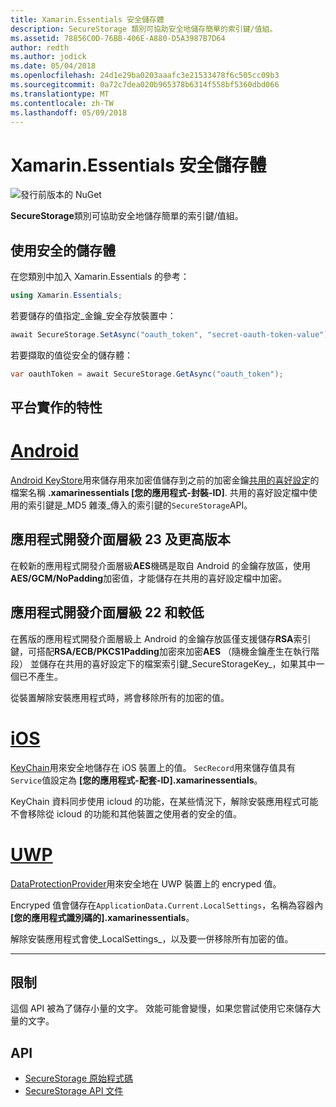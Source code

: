 ```yaml
---
title: Xamarin.Essentials 安全儲存體
description: SecureStorage 類別可協助安全地儲存簡單的索引鍵/值組。
ms.assetid: 78856C0D-76BB-406E-A880-D5A3987B7D64
author: redth
ms.author: jodick
ms.date: 05/04/2018
ms.openlocfilehash: 24d1e29ba0203aaafc3e21533478f6c505cc09b3
ms.sourcegitcommit: 0a72c7dea020b965378b6314f558bf5360dbd066
ms.translationtype: MT
ms.contentlocale: zh-TW
ms.lasthandoff: 05/09/2018
---
```

# <a name="xamarinessentials-secure-storage"></a>Xamarin.Essentials 安全儲存體

![發行前版本的 NuGet](~/media/shared/pre-release.png)

**SecureStorage**類別可協助安全地儲存簡單的索引鍵/值組。

## <a name="using-secure-storage"></a>使用安全的儲存體

在您類別中加入 Xamarin.Essentials 的參考：

```csharp
using Xamarin.Essentials;
```

若要儲存的值指定_金鑰_安全存放裝置中：

```csharp
await SecureStorage.SetAsync("oauth_token", "secret-oauth-token-value");
```

若要擷取的值從安全的儲存體：

```csharp
var oauthToken = await SecureStorage.GetAsync("oauth_token");
```

## <a name="platform-implementation-specifics"></a>平台實作的特性

# <a name="androidtabandroid"></a>[Android](#tab/android)

[Android KeyStore](https://developer.android.com/training/articles/keystore.html)用來儲存用來加密值儲存到之前的加密金鑰[共用的喜好設定](https://developer.android.com/training/data-storage/shared-preferences.html)的檔案名稱 **.xamarinessentials [您的應用程式-封裝-ID]**.  共用的喜好設定檔中使用的索引鍵是_MD5 雜湊_傳入的索引鍵的`SecureStorage`API。

## <a name="api-level-23-and-higher"></a>應用程式開發介面層級 23 及更高版本

在較新的應用程式開發介面層級**AES**機碼是取自 Android 的金鑰存放區，使用**AES/GCM/NoPadding**加密值，才能儲存在共用的喜好設定檔中加密。

## <a name="api-level-22-and-lower"></a>應用程式開發介面層級 22 和較低

在舊版的應用程式開發介面層級上 Android 的金鑰存放區僅支援儲存**RSA**索引鍵，可搭配**RSA/ECB/PKCS1Padding**加密來加密**AES** （隨機金鑰產生在執行階段） 並儲存在共用的喜好設定下的檔案索引鍵_SecureStorageKey_，如果其中一個已不產生。

從裝置解除安裝應用程式時，將會移除所有的加密的值。

# <a name="iostabios"></a>[iOS](#tab/ios)

[KeyChain](https://developer.xamarin.com/api/type/Android.Security.KeyChain/)用來安全地儲存在 iOS 裝置上的值。  `SecRecord`用來儲存值具有`Service`值設定為 **[您的應用程式-配套-ID].xamarinessentials**。

KeyChain 資料同步使用 icloud 的功能，在某些情況下，解除安裝應用程式可能不會移除從 icloud 的功能和其他裝置之使用者的安全的值。

# <a name="uwptabuwp"></a>[UWP](#tab/uwp)

[DataProtectionProvider](https://docs.microsoft.com/en-us/uwp/api/windows.security.cryptography.dataprotection.dataprotectionprovider)用來安全地在 UWP 裝置上的 encryped 值。

Encryped 值會儲存在`ApplicationData.Current.LocalSettings`，名稱為容器內 **[您的應用程式識別碼的].xamarinessentials**。

解除安裝應用程式會使_LocalSettings_，以及要一併移除所有加密的值。

-----

## <a name="limitations"></a>限制

這個 API 被為了儲存小量的文字。  效能可能會變慢，如果您嘗試使用它來儲存大量的文字。

## <a name="api"></a>API

- [SecureStorage 原始程式碼](https://github.com/xamarin/Essentials/tree/master/Essentials/SecureStorage)
- [SecureStorage API 文件](xref:Xamarin.Essentials.SecureStorage)
